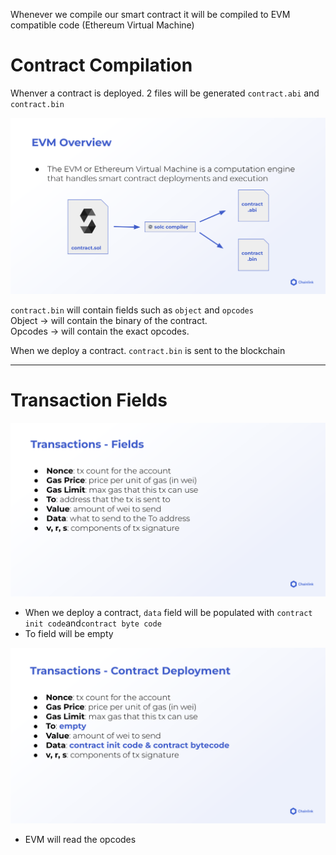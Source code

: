 Whenever we compile our smart contract it will be compiled to EVM compatible code
(Ethereum Virtual Machine)

# Contract Compilation

Whenver a contract is deployed. 2 files will be generated `contract.abi` and `contract.bin`

![Compile Contract](./Advanced/images/1-compiled.png)

`contract.bin` will contain fields such as `object` and `opcodes`  
Object -> will contain the binary of the contract.  
Opcodes -> will contain the exact opcodes.

When we deploy a contract.
`contract.bin` is sent to the blockchain

---

# Transaction Fields

![Transaction Fields](./Advanced/images/2-transaction-fields.png)

-   When we deploy a contract, `data` field will be populated with `contract init code`and`contract byte code`
-   To field will be empty

![Contract Deployment](./Advanced/images/5-contract-deployment.png)

-   EVM will read the opcodes
